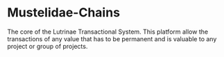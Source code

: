 # Mustelidae-Chains
The core of the Lutrinae Transactional System. This platform allow the transactions of any value that has to be permanent and is valuable to any project or group of projects.
